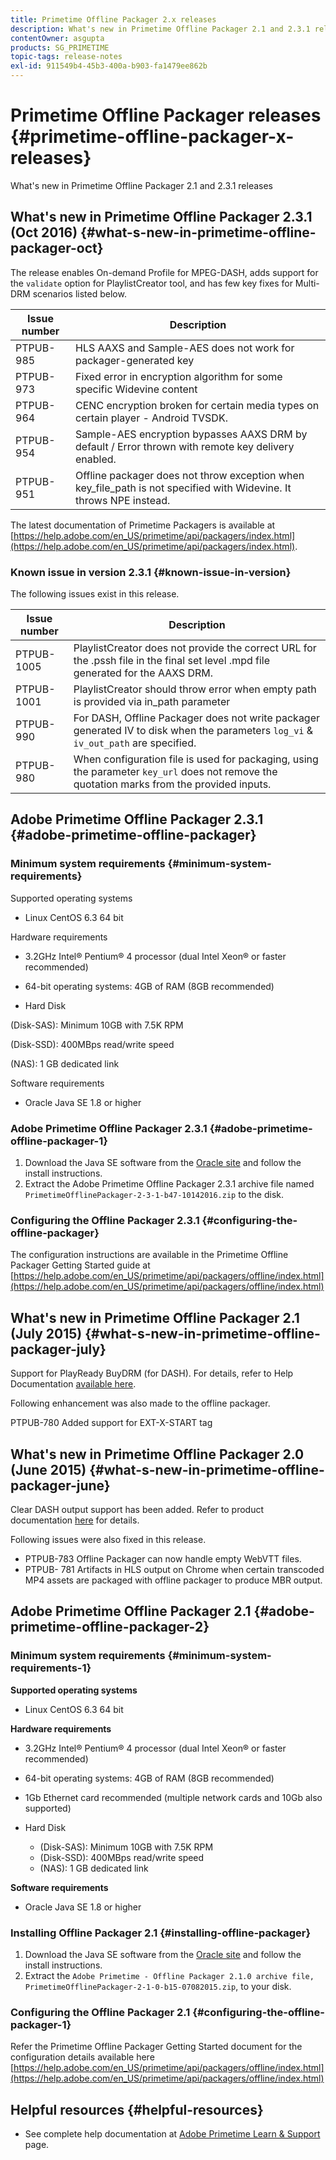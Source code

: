 ```yaml
---
title: Primetime Offline Packager 2.x releases
description: What's new in Primetime Offline Packager 2.1 and 2.3.1 releases
contentOwner: asgupta
products: SG_PRIMETIME
topic-tags: release-notes
exl-id: 911549b4-45b3-400a-b903-fa1479ee862b
---
```

# Primetime Offline Packager releases {#primetime-offline-packager-x-releases}

What's new in Primetime Offline Packager 2.1 and 2.3.1 releases

## What's new in Primetime Offline Packager 2.3.1 (Oct 2016)  {#what-s-new-in-primetime-offline-packager-oct}

The release enables On-demand Profile for MPEG-DASH, adds support for the `validate` option for PlaylistCreator tool, and has few key fixes for Multi-DRM scenarios listed below.

| **Issue number** |**Description** |
|---|---|
| PTPUB-985 |HLS AAXS and Sample-AES does not work for packager-generated key |
| PTPUB-973 |Fixed error in encryption algorithm for some specific Widevine content |
| PTPUB-964 |CENC encryption broken for certain media types on certain player - Android TVSDK. |
| PTPUB-954 |Sample-AES encryption bypasses AAXS DRM by default / Error thrown with remote key delivery enabled. |
| PTPUB-951 |Offline packager does not throw exception when key_file_path is not specified with Widevine. It throws NPE instead. |

The latest documentation of Primetime Packagers is available at [https://help.adobe.com/en_US/primetime/api/packagers/index.html](https://help.adobe.com/en_US/primetime/api/packagers/index.html).

### Known issue in version 2.3.1 {#known-issue-in-version}

The following issues exist in this release.

| **Issue number** |**Description** |
|---|---|
| PTPUB-1005 |PlaylistCreator does not provide the correct URL for the .pssh file in the final set level .mpd file generated for the AAXS DRM. |
| PTPUB-1001 |PlaylistCreator should throw error when empty path is provided via in_path parameter |
| PTPUB-990 |For DASH, Offline Packager does not write packager generated IV to disk when the parameters `log_vi` & `iv_out_path` are specified. |
| PTPUB-980 |When configuration file is used for packaging, using the parameter `key_url` does not remove the quotation marks from the provided inputs. |

## Adobe Primetime Offline Packager 2.3.1 {#adobe-primetime-offline-packager}

### Minimum system requirements {#minimum-system-requirements}

Supported operating systems

* Linux CentOS 6.3 64 bit

Hardware requirements

* 3.2GHz Intel® Pentium® 4 processor (dual Intel Xeon® or faster recommended)

* 64-bit operating systems: 4GB of RAM (8GB recommended)

* Hard Disk

(Disk-SAS): Minimum 10GB with 7.5K RPM

(Disk-SSD): 400MBps read/write speed

(NAS): 1 GB dedicated link

Software requirements

* Oracle Java SE 1.8 or higher

### Adobe Primetime Offline Packager 2.3.1 {#adobe-primetime-offline-packager-1}

1. Download the Java SE software from the [Oracle site](https://www.oracle.com/technetwork/java/javase/downloads/index.html) and follow the install instructions.
1. Extract the Adobe Primetime Offline Packager 2.3.1 archive file named `PrimetimeOfflinePackager-2-3-1-b47-10142016.zip` to the disk.

### Configuring the Offline Packager 2.3.1 {#configuring-the-offline-packager}

The configuration instructions are available in the Primetime Offline Packager Getting Started guide at [https://help.adobe.com/en_US/primetime/api/packagers/offline/index.html](https://help.adobe.com/en_US/primetime/api/packagers/offline/index.html)

## What's new in Primetime Offline Packager 2.1 (July 2015) {#what-s-new-in-primetime-offline-packager-july}

Support for PlayReady BuyDRM (for DASH). For details, refer to Help Documentation [available here](https://help.adobe.com/en_US/primetime/api/packagers/offline/index.html).

Following enhancement was also made to the offline packager.

PTPUB-780 Added support for EXT-X-START tag

## What's new in Primetime Offline Packager 2.0 (June 2015) {#what-s-new-in-primetime-offline-packager-june}

Clear DASH output support has been added. Refer to product documentation [here](https://help.adobe.com/en_US/primetime/api/packagers/offline/index.html) for details.

Following issues were also fixed in this release.

* PTPUB-783 Offline Packager can now handle empty WebVTT files.
* PTPUB- 781 Artifacts in HLS output on Chrome when certain transcoded MP4 assets are packaged with offline packager to produce MBR output.

## Adobe Primetime Offline Packager 2.1 {#adobe-primetime-offline-packager-2}

### Minimum system requirements {#minimum-system-requirements-1}

**Supported operating systems**

* Linux CentOS 6.3 64 bit

**Hardware requirements**

* 3.2GHz Intel® Pentium® 4 processor (dual Intel Xeon® or faster recommended)

* 64-bit operating systems: 4GB of RAM (8GB recommended)

* 1Gb Ethernet card recommended (multiple network cards and 10Gb also supported)

* Hard Disk

  * (Disk-SAS): Minimum 10GB with 7.5K RPM
  * (Disk-SSD): 400MBps read/write speed
  * (NAS): 1 GB dedicated link

**Software requirements**

* Oracle Java SE 1.8 or higher

### Installing Offline Packager 2.1 {#installing-offline-packager}

1. Download the Java SE software from the [Oracle site](https://www.oracle.com/technetwork/java/javase/downloads/index.html) and follow the install instructions. 
1. Extract the `Adobe Primetime - Offline Packager 2.1.0 archive file, PrimetimeOfflinePackager-2-1-0-b15-07082015.zip`, to your disk.

### Configuring the Offline Packager 2.1 {#configuring-the-offline-packager-1}

Refer the Primetime Offline Packager Getting Started document for the configuration details available here [https://help.adobe.com/en_US/primetime/api/packagers/offline/index.html](https://help.adobe.com/en_US/primetime/api/packagers/offline/index.html)

## Helpful resources {#helpful-resources}

* See complete help documentation at [Adobe Primetime Learn & Support](https://helpx.adobe.com/support/primetime.html) page.
